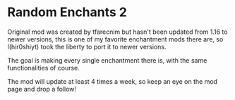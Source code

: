 # Random Enchants 2

Original mod was created by tfarecnim but hasn't been updated from 1.16 to newer versions, this is one of my favorite enchantment mods there are, so I(hir0shiyt) took the liberty to port it to newer versions. 

The goal is making every single enchantment there is, with the same functionalities of course.

The mod will update at least 4 times a week, so keep an eye on the mod page and drop a follow! 
